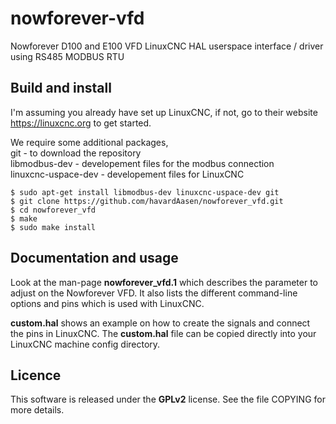 # nowforever-vfd
Nowforever D100 and E100 VFD LinuxCNC HAL userspace interface / driver using
RS485 MODBUS RTU

## Build and install
I'm assuming you already have set up LinuxCNC, if not, go to their website
<https://linuxcnc.org> to get started.

We require some additional packages, \
git - to download the repository \
libmodbus-dev - developement files for the modbus connection \
linuxcnc-uspace-dev - developement files for LinuxCNC

```
$ sudo apt-get install libmodbus-dev linuxcnc-uspace-dev git
$ git clone https://github.com/havardAasen/nowforever_vfd.git
$ cd nowforever_vfd
$ make
$ sudo make install
```

## Documentation and usage
Look at the man-page **nowforever_vfd.1** which describes the parameter to
adjust on the Nowforever VFD. It also lists the different command-line options
and pins which is used with LinuxCNC.

**custom.hal** shows an example on how to create the signals and connect
the pins in LinuxCNC. The **custom.hal** file can be copied directly into your
LinuxCNC machine config directory.

## Licence
This software is released under the **GPLv2** license. See the file COPYING
for more details.
